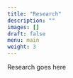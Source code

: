 ```yaml
---
title: "Research"
description: ""
images: []
draft: false
menu: main
weight: 3
---
```


Research goes here